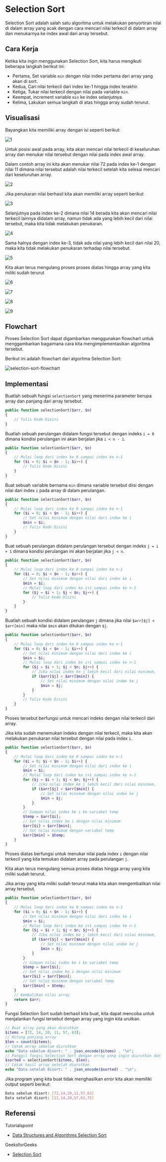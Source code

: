 # Selection Sort

Selection Sort adalah salah satu algoritma untuk melakukan penyortiran nilai di dalam array yang acak dengan cara mencari nilai terkecil di dalam array dan menukarnya ke index awal dari array tersebut.

## Cara Kerja
Ketika kita ingin menggunakan Selection Sort, kita harus mengikuti beberapa langkah berikut ini:

- Pertama, Set variable `min` dengan nilai index pertama dari array yang akan di sort.
- Kedua, Cari nilai terkecil dari index ke-1 hingga index terakhir.
- Ketiga, Tukar nilai terkecil dengan nilai pada variable `min`.
- Keempat, increment variable `min` ke index selanjutnya.
- Kelima, Lakukan semua langkah di atas hingga array sudah terurut.

## Visualisasi

Bayangkan kita memiliki array dengan isi seperti berikut:

![1](../../../assets/content/algorithms/Sorting/SelectionSort/1.png)

Untuk posisi awal pada array, kita akan mencari nilai terkecil di keseluruhan array dan menukar nilai tersebut dengan nilai pada index awal array.

Dalam contoh array ini kita akan menukar nilai 72 pada index ke-1 dengan nilai 11 dimana nilai tersebut adalah nilai terkecil setelah kita selesai mencari dari keseluruhan array.

![2](../../../assets/content/algorithms/Sorting/SelectionSort/2.png)

Jika penukaran nilai berhasil kita akan memiliki array seperti berikut

![3](../../../assets/content/algorithms/Sorting/SelectionSort/3.png)

Selanjutnya pada index ke-2 dimana nilai 14 berada kita akan mencari nilai terkecil lainnya didalam array, namun tidak ada yang lebih kecil dari nilai tersebut, maka kita tidak melakukan penukaran.

![4](../../../assets/content/algorithms/Sorting/SelectionSort/4.png)

Sama halnya dengan index ke-3, tidak ada nilai yang lebih kecil dari nilai 20, maka kita tidak melakukan penukaran terhadap nilai tersebut.

![5](../../../assets/content/algorithms/Sorting/SelectionSort/5.png)

Kita akan terus mengulang proses proses diatas hingga array yang kita miliki sudah terurut

![6](../../../assets/content/algorithms/Sorting/SelectionSort/6.png)

![7](../../../assets/content/algorithms/Sorting/SelectionSort/7.png)

![8](../../../assets/content/algorithms/Sorting/SelectionSort/8.png)

![9](../../../assets/content/algorithms/Sorting/SelectionSort/9.png)

## Flowchart
Proses Selection Sort dapat digambarkan menggunakan flowchart untuk menggambarkan bagaimana cara kita mengimplementasikan algoritma tersebut.

Berikut ini adalah flowchart dari algoritma Selection Sort:

![selection-sort-flowchart](../../../assets/content/algorithms/Sorting/SelectionSort/selection-sort-flowchart.png)

## Implementasi

Buatlah sebuah fungsi `selectionSort` yang menerima parameter berupa array dan panjang dari array tersebut.

```php
public function selectionSort($arr, $n)
{
    // Tulis Kode Disini
}
```

Buatlah sebuah perulangan didalam fungsi tersebut dengan indeks `i = 0` dimana kondisi perulangan ini akan berjalan jika `i < n - 1`.

```php
public function selectionSort($arr, $n)
{
    // Mulai loop dari index ke 0 sampai index ke n-1
    for ($i = 0; $i < $n - 1; $i++) {
        // Tulis Kode Disini
    }
}
```

Buat sebuah variable bernama `min` dimana variable tersebut diisi dengan nilai dari index `i` pada array di dalam perulangan.

```php
public function selectionSort($arr, $n)
{
    // Mulai loop dari index ke 0 sampai index ke n-1
    for ($i = 0; $i < $n - 1; $i++) {
        // Set nilai minimum dengan nilai dari index ke i
        $min = $i;
        // Tulis Kode Disini
    }
}
```

Buat sebuah perulangan didalam perulangan tersebut dengan indeks `j = i + 1` dimana kondisi perulangan ini akan berjalan jika `j < n`.

```php
public function selectionSort($arr, $n)
{
    // Mulai loop dari index ke 0 sampai index ke n-1
    for ($i = 0; $i < $n - 1; $i++) {
        // Set nilai minimum dengan nilai dari index ke i
        $min = $i;
        // Mulai loop dari index ke i+1 sampai index ke n-1
        for ($j = $i + 1; $j < $n; $j++) {
            // Tulis Kode Disini
        }
    }
}
```

Buatlah sebuah kondisi didalam perulangan `j` dimana jika nilai `$arr[$j] < $arr[min]` maka nilai `$min` akan ditukan dengan `$j`.

```php
public function selectionSort($arr, $n)
{
    // Mulai loop dari index ke 0 sampai index ke n-1
    for ($i = 0; $i < $n - 1; $i++) {
        // Set nilai minimum dengan nilai dari index ke i
        $min = $i;
        // Mulai loop dari index ke i+1 sampai index ke n-1
        for ($j = $i + 1; $j < $n; $j++) {
            // Jika nilai index ke j lebih kecil dari nilai minimum,
            if ($arr[$j] < $arr[$min]) {
                // Set nilai minimum dengan nilai index ke j
                $min = $j;
            }
        }
        // Tulis Kode Disini
    }
}
```

Proses tersebut berfungsi untuk mencari indeks dengan nilai terkecil dari array.

Jika kita sudah menemukan indeks dengan nilai terkecil, maka kita akan melakukan penukaran nilai tersebut dengan nilai pada index `i`.

```php
public function selectionSort($arr, $n)
{
    // Mulai loop dari index ke 0 sampai index ke n-1
    for ($i = 0; $i < $n - 1; $i++) {
        // Set nilai minimum dengan nilai dari index ke i
        $min = $i;
        // Mulai loop dari index ke i+1 sampai index ke n-1
        for ($j = $i + 1; $j < $n; $j++) {
            // Jika nilai index ke j lebih kecil dari nilai minimum,
            if ($arr[$j] < $arr[$min]) {
                // Set nilai minimum dengan nilai index ke j
                $min = $j;
            }
        }
        // Simpan nilai index ke i ke variabel temp
        $temp = $arr[$i];
        // Set nilai index ke i dengan nilai minimum
        $arr[$i] = $arr[$min];
        // Set nilai minimum dengan variabel temp
        $arr[$min] = $temp;
    }
}
```

Proses diatas berfungsi untuk menukar nilai pada index `i` dengan nilai terkecil yang kita temukan didalam array pada perulangan `j`.

Kita akan terus mengulang semua proses diatas hingga array yang kita miliki sudah terurut.

Jika array yang kita miliki sudah terurut maka kita akan mengembalikan nilai array tersebut.

```php
public function selectionSort($arr, $n)
{
    // Mulai loop dari index ke 0 sampai index ke n-1
    for ($i = 0; $i < $n - 1; $i++) {
        // Set nilai minimum dengan nilai dari index ke i
        $min = $i;
        // Mulai loop dari index ke i+1 sampai index ke n-1
        for ($j = $i + 1; $j < $n; $j++) {
            // Jika nilai index ke j lebih kecil dari nilai minimum,
            if ($arr[$j] < $arr[$min]) {
                // Set nilai minimum dengan nilai index ke j
                $min = $j;
            }
        }
        // Simpan nilai index ke i ke variabel temp
        $temp = $arr[$i];
        // Set nilai index ke i dengan nilai minimum
        $arr[$i] = $arr[$min];
        // Set nilai minimum dengan variabel temp
        $arr[$min] = $temp;
    }
    // Kembalikan nilai array
    return $arr;
}
```

Fungsi Selection Sort sudah berhasil kita buat, kita dapat mencoba untuk menjalankan fungsi tersebut dengan array yang ingin kita urutkan.

```php
// Buat array yang akan diurutkan
$items = [72, 14, 20, 11, 57, 63];
// Hitung panjang array
$len = count($items);
// Cetak array sebelum diurutkan
echo "Data sebelum disort: " . json_encode($items) . "\n";
// Panggil fungsi Selection Sort dengan array yang ingin diurutkan dan panjang array tersebut
$sorted = selectionSort($items, $len);
// Cetak hasil array setelah diurutkan
echo "Data setelah disort: " . json_encode($sorted) . "\n";
```

Jika program yang kita buat tidak menghasilkan _error_ kita akan memiliki output seperti berikut:

```bash
Data sebelum disort: [72,14,20,11,57,63]
Data setelah disort: [11,14,20,57,63,72]
```

## Referensi
Tutorialspoint

- [Data Structures and Algorithms Selection Sort](https://www.tutorialspoint.com/data_structures_algorithms/selection_sort_algorithm.htm)

GeeksforGeeks

- [Selection Sort](https://www.geeksforgeeks.org/selection-sort/)
